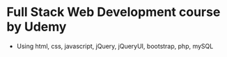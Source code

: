 # Full Stack Web Development course by Udemy
- Using html, css, javascript, jQuery, jQueryUI, bootstrap, php, mySQL